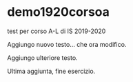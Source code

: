 # demo1920corsoa
test per corso A-L di IS 2019-2020

Aggiungo nuovo testo... che ora modifico.

Aggiungo ulteriore testo.


Ultima aggiunta, fine esercizio.

